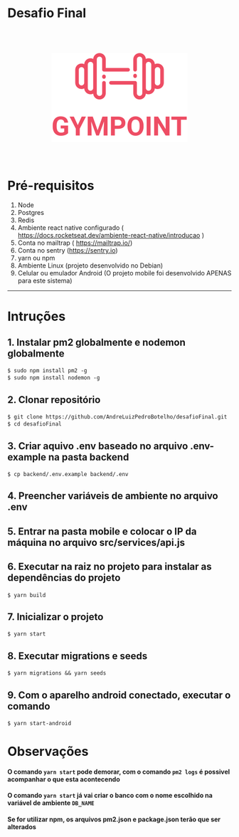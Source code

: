 # Desafio Final

<h1 align="center">
<br>
<a name="top" href="https://github.com/AndreLuizPedroBotelho/desafioFinal.git "><img src="./frontend/src/assets/logo.svg"></a>
<br>
<br>
</h1>

# Pré-requisitos
                
1. Node
2. Postgres
3. Redis
4. Ambiente react native configurado ( <https://docs.rocketseat.dev/ambiente-react-native/introducao> ) 
5. Conta no mailtrap ( <https://mailtrap.io/>)
6. Conta no sentry (<https://sentry.io>)
7. yarn ou npm 
8. Ambiente Linux (projeto desenvolvido no Debian)
9. Celular ou emulador Android (O projeto mobile foi desenvolvido APENAS para este sistema)

----
                
# Intruções
## 1. Instalar pm2 globalmente e nodemon globalmente

```
$ sudo npm install pm2 -g 
$ sudo npm install nodemon -g 

```
## 2. Clonar repositório

```
$ git clone https://github.com/AndreLuizPedroBotelho/desafioFinal.git 
$ cd desafioFinal
```

## 3. Criar aquivo **.env** baseado no arquivo **.env-example** na pasta backend
```
$ cp backend/.env.example backend/.env

```
## 4. Preencher variáveis de ambiente no arquivo **.env** 

## 5. Entrar na pasta mobile e colocar o IP da máquina no arquivo **src/services/api.js**

## 6. Executar na raiz no projeto para instalar as dependências do projeto
```
$ yarn build

```

## 7. Inicializar o projeto 
```
$ yarn start

```
## 8. Executar migrations e seeds 

```
$ yarn migrations && yarn seeds  

```

## 9. Com o aparelho android conectado, executar o comando   
```
$ yarn start-android

```

# Observações

#### O comando `yarn start` pode demorar, com o comando `pm2 logs` é possivel acompanhar o que esta acontecendo 
#### O comando `yarn start` já vai criar o banco com o nome escolhido na variável de ambiente `DB_NAME` 
#### Se for utilizar npm, os arquivos pm2.json e package.json terão que ser alterados

